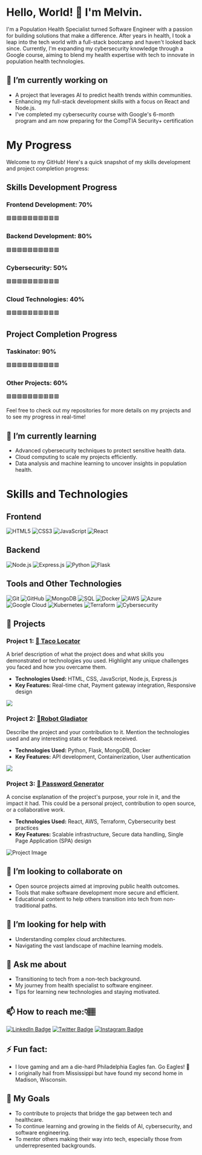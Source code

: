 # Hello, World! 👋 I'm Melvin.


I'm a Population Health Specialist turned Software Engineer with a passion for building solutions that make a difference. After years in health, I took a leap into the tech world with a full-stack bootcamp and haven't looked back since. Currently, I'm expanding my cybersecurity knowledge through a Google course, aiming to blend my health expertise with tech to innovate in population health technologies.

## 🔭 I’m currently working on 

- A project that leverages AI to predict health trends within communities.
- Enhancing my full-stack development skills with a focus on React and Node.js.
- I've completed my cybersecurity course with Google's 6-month program and am now preparing for the CompTIA Security+ certification

# My Progress

Welcome to my GitHub! Here's a quick snapshot of my skills development and project completion progress:

## Skills Development Progress

### Frontend Development: 70%
🟩🟩🟩🟩🟩🟩🟩🟥🟥🟥

### Backend Development: 80%
🟩🟩🟩🟩🟩🟩🟩🟩🟥🟥

### Cybersecurity: 50%
🟩🟩🟩🟩🟩🟥🟥🟥🟥🟥

### Cloud Technologies: 40%
🟩🟩🟩🟩🟥🟥🟥🟥🟥🟥

## Project Completion Progress

### Taskinator: 90%
🟩🟩🟩🟩🟩🟩🟩🟩🟩🟥

### Other Projects: 60%
🟩🟩🟩🟩🟩🟩🟥🟥🟥🟥

Feel free to check out my repositories for more details on my projects and to see my progress in real-time!



## 🌱 I’m currently learning 

- Advanced cybersecurity techniques to protect sensitive health data.
- Cloud computing to scale my projects efficiently.
- Data analysis and machine learning to uncover insights in population health.

# Skills and Technologies

## Frontend

![HTML5](https://img.shields.io/badge/HTML5-E34F26?style=for-the-badge&logo=html5&logoColor=white)
![CSS3](https://img.shields.io/badge/CSS3-1572B6?style=for-the-badge&logo=css3&logoColor=white)
![JavaScript](https://img.shields.io/badge/JavaScript-F7DF1E?style=for-the-badge&logo=javascript&logoColor=black)
![React](https://img.shields.io/badge/React-20232A?style=for-the-badge&logo=react&logoColor=61DAFB)

## Backend

![Node.js](https://img.shields.io/badge/Node.js-339933?style=for-the-badge&logo=nodedotjs&logoColor=white)
![Express.js](https://img.shields.io/badge/Express.js-404D59?style=for-the-badge)
![Python](https://img.shields.io/badge/Python-3776AB?style=for-the-badge&logo=python&logoColor=white)
![Flask](https://img.shields.io/badge/Flask-000000?style=for-the-badge&logo=flask&logoColor=white)

## Tools and Other Technologies

![Git](https://img.shields.io/badge/Git-F05032?style=for-the-badge&logo=git&logoColor=white)
![GitHub](https://img.shields.io/badge/GitHub-100000?style=for-the-badge&logo=github&logoColor=white)
![MongoDB](https://img.shields.io/badge/MongoDB-47A248?style=for-the-badge&logo=mongodb&logoColor=white)
![SQL](https://img.shields.io/badge/SQL-4479A1?style=for-the-badge&logo=postgresql&logoColor=white)
![Docker](https://img.shields.io/badge/Docker-2496ED?style=for-the-badge&logo=docker&logoColor=white)
![AWS](https://img.shields.io/badge/AWS-FF9900?style=for-the-badge&logo=amazonaws&logoColor=white)
![Azure](https://img.shields.io/badge/Azure-0089D6?style=for-the-badge&logo=microsoftazure&logoColor=white)
![Google Cloud](https://img.shields.io/badge/Google_Cloud-4285F4?style=for-the-badge&logo=google-cloud&logoColor=white)
![Kubernetes](https://img.shields.io/badge/Kubernetes-326CE5?style=for-the-badge&logo=kubernetes&logoColor=white)
![Terraform](https://img.shields.io/badge/Terraform-7B42BC?style=for-the-badge&logo=terraform&logoColor=white)
![Cybersecurity](https://img.shields.io/badge/Cybersecurity-1D1D1D?style=for-the-badge&logo=security&logoColor=white)

## 🚀 Projects

### Project 1: [🌮 Taco Locator](https://github.com/melwel74/Taco-Loca-tor?tab=readme-ov-file)

A brief description of what the project does and what skills you demonstrated or technologies you used. Highlight any unique challenges you faced and how you overcame them.

- **Technologies Used:** HTML, CSS, JavaScript, Node.js, Express.js
- **Key Features:** Real-time chat, Payment gateway integration, Responsive design

![](![image](https://github.com/melwel74/melwel74/assets/88204914/c7559b09-c8d5-4508-85f7-961a36222dbe)
)

### Project 2: [🤖Robot Gladiator](project-link-here)
Describe the project and your contribution to it. Mention the technologies used and any interesting stats or feedback received.

- **Technologies Used:** Python, Flask, MongoDB, Docker
- **Key Features:** API development, Containerization, User authentication

![](link-to-project-image)

### Project 3: [🔐 Password Generator]([project-link-here](https://melwel74.github.io/password-generator/))
A concise explanation of the project's purpose, your role in it, and the impact it had. This could be a personal project, contribution to open source, or a collaborative work.

- **Technologies Used:** React, AWS, Terraform, Cybersecurity best practices
- **Key Features:** Scalable infrastructure, Secure data handling, Single Page Application (SPA) design

![Project Image](link-to-project-image)




## 👯 I’m looking to collaborate on 

- Open source projects aimed at improving public health outcomes.
- Tools that make software development more secure and efficient.
- Educational content to help others transition into tech from non-traditional paths.

## 🤔 I’m looking for help with 

- Understanding complex cloud architectures.
- Navigating the vast landscape of machine learning models.

## 💬 Ask me about 

- Transitioning to tech from a non-tech background.
- My journey from health specialist to software engineer.
- Tips for learning new technologies and staying motivated.

## 📫 How to reach me:👇🏽

[![LinkedIn Badge](https://img.shields.io/badge/-LinkedIn-blue?style=flat-square&logo=Linkedin&logoColor=white&link=your-linkedin-url)](your-linkedin-url)
[![Twitter Badge](https://img.shields.io/badge/-Twitter-1DA1F2?style=flat-square&logo=Twitter&logoColor=white&link=your-twitter-url)](your-twitter-url)
[![Instagram Badge](https://img.shields.io/badge/-Instagram-E4405F?style=flat-square&logo=Instagram&logoColor=white&link=your-instagram-url)](your-instagram-url)



## ⚡ Fun fact: 

- I love gaming and am a die-hard Philadelphia Eagles fan. Go Eagles! 🦅 
- I originally hail from Mississippi but have found my second home in Madison, Wisconsin.

## 📝 My Goals 

- To contribute to projects that bridge the gap between tech and healthcare.
- To continue learning and growing in the fields of AI, cybersecurity, and software engineering.
- To mentor others making their way into tech, especially those from underrepresented backgrounds.


